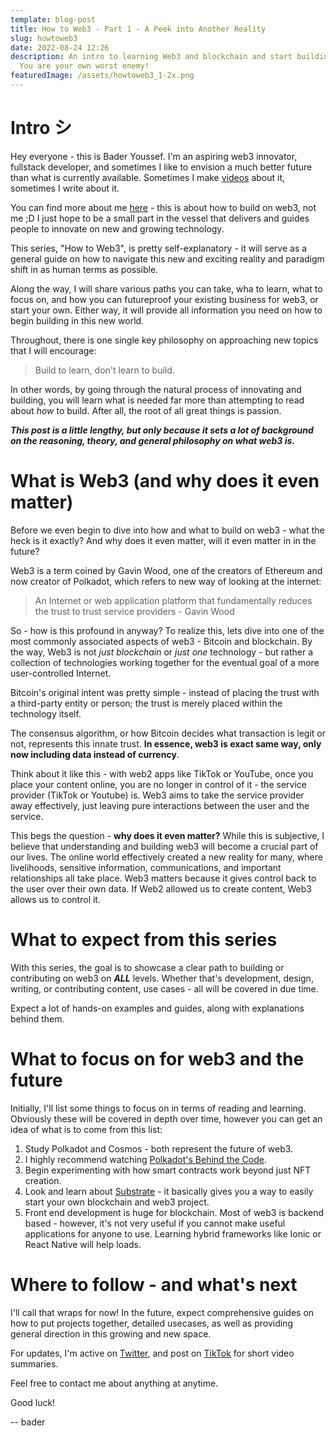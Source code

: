 ```yaml
---
template: blog-post
title: How to Web3 - Part 1 - A Peek into Another Reality
slug: howtoweb3
date: 2022-08-24 12:26
description: An intro to learning Web3 and blockchain and start building today.
  You are your own worst enemy!
featuredImage: /assets/howtoweb3_1-2x.png
---
```

# Intro シ

Hey everyone - this is Bader Youssef. I'm an aspiring web3 innovator, fullstack developer, and sometimes I like to envision a much better future than what is currently available.  Sometimes I make [videos](https://www.tiktok.com/@muchbader) about it, sometimes I write about it.

You can find more about me [here](https://muchbader.netlify.app/about) - this is about how to build on web3, not me ;D I just hope to be a small part in the vessel that delivers and guides people to innovate on new and growing technology.

This series, "How to Web3", is pretty self-explanatory - it will serve as a general guide on how to navigate this new and exciting reality and paradigm shift in as human terms as possible.  

Along the way, I will share various paths you can take, wha to learn, what to focus on, and how you can futureproof your existing business for web3, or start your own. Either way, it will provide all information you need on how to begin building in this new world.

Throughout, there is one single key philosophy on approaching new topics that I will encourage: 

> Build to learn, don't learn to build.

In other words, by going through the natural process of innovating and building, you will learn what is needed far more than attempting to read about *how* to build.  After all, the root of all great things is passion.

***This post is a little lengthy, but only because it sets a lot of background on the reasoning, theory, and general philosophy on what web3 is.***


# What is Web3 (and why does it even matter)

Before we even begin to dive into how and what to build on web3 - what the heck is it exactly?  And why does it even matter, will it even matter in in the future?

Web3 is a term coined by Gavin Wood, one of the creators of Ethereum and now creator of Polkadot, which refers to new way of looking at the internet: 

> An Internet or web application platform that fundamentally reduces the trust to trust service providers - Gavin Wood

So - how is this profound in anyway? To realize this, lets dive into one of the most commonly associated aspects of web3 - Bitcoin and blockchain.  By the way, Web3 is not *just blockchain* or *just one* technology - but rather a collection of technologies working together for the eventual goal of a more user-controlled Internet.

Bitcoin's original intent was pretty simple - instead of placing the trust with a third-party entity or person; the trust is merely placed within the technology itself. 

The consensus algorithm, or how Bitcoin decides what transaction is legit or not, represents this innate trust. **In essence, web3 is exact same way, only now including data instead of currency**.

Think about it like this - with web2 apps like TikTok or YouTube, once you place your content online, you are no longer in control of it - the service provider (TikTok or Youtube) is.  Web3 aims to take the service provider away effectively, just leaving pure interactions between the user and the service. 

This begs the question - **why does it even matter?** While this is subjective, I believe that understanding and building web3 will become a crucial part of our lives.  The online world effectively created a new reality for many, where livelihoods, sensitive information, communications, and important relationships all take place.  Web3 matters because it gives control back to the user over their own data.  If Web2 allowed us to create content, Web3 allows us to control it. 

# What to expect from this series

With this series, the goal is to showcase a clear path to building or contributing on web3 on ***ALL*** levels.  Whether that's development, design, writing, or contributing content, use cases - all will be covered in due time.  

Expect a lot of hands-on examples and guides, along with explanations behind them.   

# What to focus on for web3 and the future

Initially, I'll list some things to focus on in terms of reading and learning.  Obviously these will be covered in depth over time, however you can get an idea of what is to come from this list:

1. Study Polkadot and Cosmos - both represent the future of web3.
2. I highly recommend watching [Polkadot's Behind the Code](https://www.youtube.com/watch?v=GcOKXAOh4Xw).
3. Begin experimenting with how smart contracts work beyond just NFT creation. 
4. Look and learn about [Substrate](https://substrate.io/) - it basically gives you a way to easily start your own blockchain and web3 project.
5. Front end development is huge for blockchain. Most of web3 is backend based - however, it's not very useful if you cannot make useful applications for anyone to use.  Learning hybrid frameworks like Ionic or React Native will help loads.


# Where to follow - and what's next

I'll call that wraps for now! In the future, expect comprehensive guides on how to put projects together, detailed usecases, as well as providing general direction in this growing and new space. 

For updates, I'm active on [Twitter](https://twitter.com/muchbader), and post on [TikTok](https://www.tiktok.com/@muchbader) for short video summaries. 

Feel free to contact me about anything at anytime.  

Good luck!

-- bader

